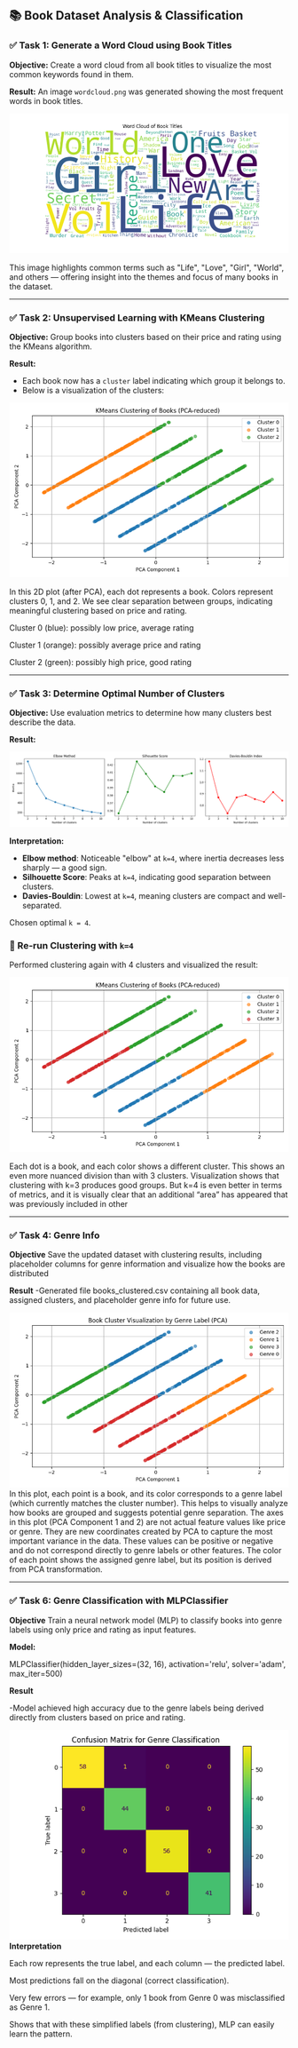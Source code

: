 ## 📚 Book Dataset Analysis & Classification

### ✅ Task 1: Generate a Word Cloud using Book Titles

**Objective:**
Create a word cloud from all book titles to visualize the most common keywords found in them.

**Result:**
An image `wordcloud.png` was generated showing the most frequent words in book titles.

![Word Cloud](wordcloud.png)

This image highlights common terms such as "Life", "Love", "Girl", "World", and others — offering insight into the themes and focus of many books in the dataset.

---

### ✅ Task 2: Unsupervised Learning with KMeans Clustering

**Objective:**
Group books into clusters based on their price and rating using the KMeans algorithm.

**Result:**
- Each book now has a `cluster` label indicating which group it belongs to.
- Below is a visualization of the clusters:

![KMeans Clustering with 3 Clusters](kmeans_clusters_pca.png)

In this 2D plot (after PCA), each dot represents a book. Colors represent clusters 0, 1, and 2. We see clear separation between groups, indicating meaningful clustering based on price and rating.

Cluster 0 (blue): possibly low price, average rating

Cluster 1 (orange): possibly average price and rating

Cluster 2 (green): possibly high price, good rating

---

### ✅ Task 3: Determine Optimal Number of Clusters

**Objective:**
Use evaluation metrics to determine how many clusters best describe the data.

**Result:**

![Cluster Evaluation](cluster_evaluation.png)

**Interpretation:**
- **Elbow method**: Noticeable "elbow" at `k=4`, where inertia decreases less sharply — a good sign.
- **Silhouette Score**: Peaks at `k=4`, indicating good separation between clusters.
- **Davies-Bouldin**: Lowest at `k=4`, meaning clusters are compact and well-separated.

Chosen optimal `k = 4`.

### 🔄 Re-run Clustering with `k=4`
Performed clustering again with 4 clusters and visualized the result:

![KMeans Clustering with 4 Clusters](kmeans_clusters_pca_4.png)

Each dot is a book, and each color shows a different cluster. This shows an even more nuanced division than with 3 clusters.
Visualization shows that clustering with k=3 produces good groups.
But k=4 is even better in terms of metrics, and it is visually clear that an additional “area” has appeared that was previously included in other

---

### ✅ Task 4: Genre Info

**Objective**
Save the updated dataset with clustering results, including placeholder columns for genre information and visualize how the books are distributed

**Result**
-Generated file books_clustered.csv containing all book data, assigned clusters, and placeholder genre info for future use.

![genre_cluster_plot](genre_cluster_plot.png)
In this plot, each point is a book, and its color corresponds to a genre label (which currently matches the cluster number). This helps to visually analyze how books are grouped and suggests potential genre separation.
The axes in this plot (PCA Component 1 and 2) are not actual feature values like price or genre. They are new coordinates created by PCA to capture the most important variance in the data. These values can be positive or negative and do not correspond directly to genre labels or other features. The color of each point shows the assigned genre label, but its position is derived from PCA transformation.

---

### ✅ Task 6: Genre Classification with MLPClassifier

**Objective**
Train a neural network model (MLP) to classify books into genre labels using only price and rating as input features.

**Model:**

MLPClassifier(hidden_layer_sizes=(32, 16), activation='relu', solver='adam', max_iter=500)

**Result**

-Model achieved high accuracy due to the genre labels being derived directly from clusters based on price and rating.


![confusion_matrix](confusion_matrix.png)
**Interpretation**

Each row represents the true label, and each column — the predicted label.

Most predictions fall on the diagonal (correct classification).

Very few errors — for example, only 1 book from Genre 0 was misclassified as Genre 1.

Shows that with these simplified labels (from clustering), MLP can easily learn the pattern.